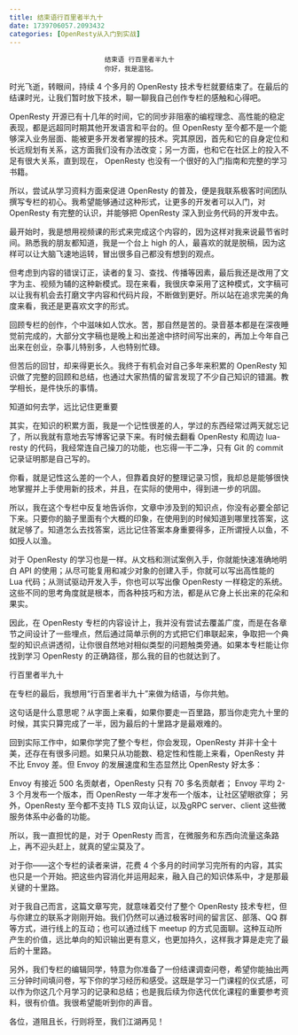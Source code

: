 ```yaml
---
title: 结束语行百里者半九十
date: 1739706057.2093432
categories: [OpenResty从入门到实战]
---
```

                            结束语 行百里者半九十
                            你好，我是温铭。

时光飞逝，转眼间，持续 4 个多月的 OpenResty 技术专栏就要结束了。在最后的结课时光，让我们暂时放下技术，聊一聊我自己创作专栏的感触和心得吧。

OpenResty 开源已有十几年的时间，它的同步非阻塞的编程理念、高性能的稳定表现，都是远超同时期其他开发语言和平台的。但 OpenResty 至今都不是一个能够深入业务层面、能被更多开发者掌握的技术。究其原因，首先和它的自身定位和长远规划有关系，这方面我们没有办法改变；另一方面，也和它在社区上的投入不足有很大关系，直到现在， OpenResty 也没有一个很好的入门指南和完整的学习书籍。

所以，尝试从学习资料方面来促进 OpenResty 的普及，便是我联系极客时间团队撰写专栏的初心。我希望能够通过这种形式，让更多的开发者可以入门，对 OpenResty 有完整的认识，并能够把 OpenResty 深入到业务代码的开发中去。

最开始时，我是想用视频课的形式来完成这个内容的，因为这样对我来说最节省时间。熟悉我的朋友都知道，我是一个台上 high 的人，最喜欢的就是脱稿，因为这样可以让大脑飞速地运转，冒出很多自己都没有想到的观点。

但考虑到内容的错误订正，读者的复习、查找、传播等因素，最后我还是改用了文字为主、视频为辅的这种新模式。现在来看，我很庆幸采用了这种模式，文字稿可以让我有机会去打磨文字内容和代码片段，不断做到更好。所以站在追求完美的角度来看，我还是更喜欢文字的形式。

回顾专栏的创作，个中滋味如人饮水。苦，那自然是苦的。录音基本都是在深夜睡觉前完成的，大部分文字稿也是晚上和出差途中挤时间写出来的，再加上今年自己出来在创业，杂事儿特别多，人也特别忙碌。

但苦后的回甘，却来得更长久。我终于有机会对自己多年来积累的 OpenResty 知识做了完整的回顾和总结，也通过大家热情的留言发现了不少自己知识的错漏。教学相长，是件快乐的事情。

知道如何去学，远比记住更重要

其实，在知识的积累方面，我是一个记性很差的人，学过的东西经常过两天就忘记了，所以我就有意地去写博客记录下来。有时候去翻看 OpenResty 和周边 lua-resty 的代码，我经常连自己操刀的功能，也忘得一干二净，只有 Git 的 commit 记录证明那是自己写的。

你看，就是记性这么差的一个人，但靠着良好的整理记录习惯，我却总是能够很快地掌握并上手使用新的技术，并且，在实际的使用中，得到进一步的巩固。

所以，我在这个专栏中反复地告诉你，文章中涉及到的知识点，你没有必要全部记下来。只要你的脑子里面有个大概的印象，在使用到的时候知道到哪里找答案，这就足够了。知道怎么去找答案，远比记住答案本身重要得多，正所谓授人以鱼，不如授人以渔。

对于 OpenResty 的学习也是一样。从文档和测试案例入手，你就能快速准确地明白 API 的使用；从尽可能复用和减少对象的创建入手，你就可以写出高性能的 Lua 代码；从测试驱动开发入手，你也可以写出像 OpenResty 一样稳定的系统。这些不同的思考角度就是根本，而各种技巧和方法，都是从它身上长出来的花朵和果实。

因此，在 OpenResty 专栏的内容设计上，我并没有尝试去覆盖广度，而是在各章节之间设计了一些埋点，然后通过简单示例的方式把它们串联起来，争取把一个典型的知识点讲透彻，让你很自然地对相似类型的问题触类旁通。如果本专栏能让你找到学习 OpenResty 的正确路径，那么我的目的也就达到了。

行百里者半九十

在专栏的最后，我想用“行百里者半九十”来做为结语，与你共勉。

这句话是什么意思呢？从字面上来看，如果你要走一百里路，那当你走完九十里的时候，其实只算完成了一半，因为最后的十里路才是最艰难的。

回到实际工作中，如果你学完了整个专栏，你会发现，OpenResty 并非十全十美，还存在有很多问题。如果只从功能数、稳定性和性能上来看，OpenResty 并不比 Envoy 差。但 Envoy 的发展速度和生态显然比 OpenResty 好太多：


Envoy 有接近 500 名贡献者，OpenResty 只有 70 多名贡献者；
Envoy 平均 2-3 个月发布一个版本，而 OpenResty 一年才发布一个版本，让社区望眼欲穿；
另外，OpenResty 至今都不支持 TLS 双向认证，以及gRPC server、client 这些微服务体系中必备的功能。


所以，我一直担忧的是，对于 OpenResty 而言，在微服务和东西向流量这条路上，再不迎头赶上，就真的望尘莫及了。

对于你——这个专栏的读者来讲，花费 4 个多月的时间学习完所有的内容，其实也只是一个开始。把这些内容消化并运用起来，融入自己的知识体系中，才是那最关键的十里路。

对于我自己而言，这篇文章写完，就意味着交付了整个 OpenResty 技术专栏，但与你建立的联系才刚刚开始。我们仍然可以通过极客时间的留言区、部落、QQ 群等方式，进行线上的互动；也可以通过线下 meetup 的方式见面聊。这种互动所产生的价值，远比单向的知识输出更有意义，也更加持久，这样我才算是走完了最后的十里路。

另外，我们专栏的编辑同学，特意为你准备了一份结课调查问卷，希望你能抽出两三分钟时间填问卷，写下你的学习经历和感受。这既是学习一门课程的仪式感，可以作为你这几个月学习的记录和总结；也是我后续为你迭代优化课程的重要参考资料，很有价值。我很希望能听到你的声音。

各位，道阻且长，行则将至，我们江湖再见！

                        
                        
                            